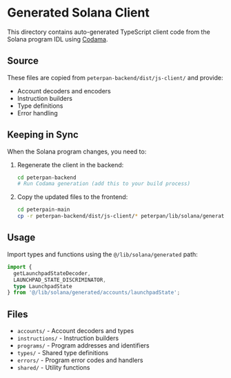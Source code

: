 # Generated Solana Client

This directory contains auto-generated TypeScript client code from the Solana program IDL using [Codama](https://github.com/codama-idl/codama).

## Source

These files are copied from `peterpan-backend/dist/js-client/` and provide:
- Account decoders and encoders
- Instruction builders
- Type definitions
- Error handling

## Keeping in Sync

When the Solana program changes, you need to:

1. Regenerate the client in the backend:
   ```bash
   cd peterpan-backend
   # Run Codama generation (add this to your build process)
   ```

2. Copy the updated files to the frontend:
   ```bash
   cd peterpain-main
   cp -r peterpan-backend/dist/js-client/* peterpan/lib/solana/generated/
   ```

## Usage

Import types and functions using the `@/lib/solana/generated` path:

```typescript
import { 
  getLaunchpadStateDecoder, 
  LAUNCHPAD_STATE_DISCRIMINATOR,
  type LaunchpadState 
} from '@/lib/solana/generated/accounts/launchpadState';
```

## Files

- `accounts/` - Account decoders and types
- `instructions/` - Instruction builders
- `programs/` - Program addresses and identifiers
- `types/` - Shared type definitions
- `errors/` - Program error codes and handlers
- `shared/` - Utility functions

